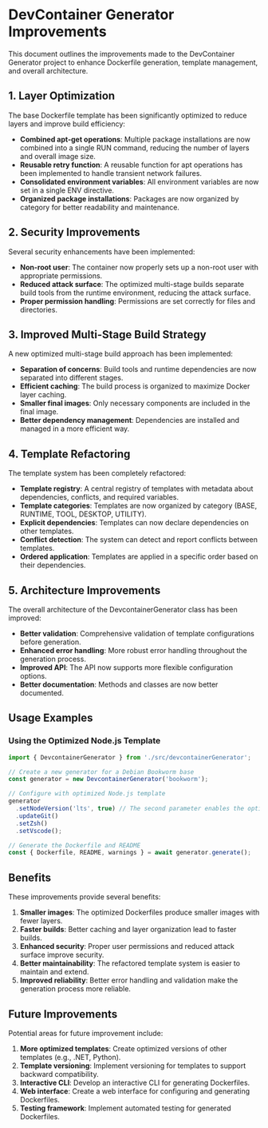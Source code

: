 # DevContainer Generator Improvements

This document outlines the improvements made to the DevContainer Generator project to enhance Dockerfile generation, template management, and overall architecture.

## 1. Layer Optimization

The base Dockerfile template has been significantly optimized to reduce layers and improve build efficiency:

- **Combined apt-get operations**: Multiple package installations are now combined into a single RUN command, reducing the number of layers and overall image size.
- **Reusable retry function**: A reusable function for apt operations has been implemented to handle transient network failures.
- **Consolidated environment variables**: All environment variables are now set in a single ENV directive.
- **Organized package installations**: Packages are now organized by category for better readability and maintenance.

## 2. Security Improvements

Several security enhancements have been implemented:

- **Non-root user**: The container now properly sets up a non-root user with appropriate permissions.
- **Reduced attack surface**: The optimized multi-stage builds separate build tools from the runtime environment, reducing the attack surface.
- **Proper permission handling**: Permissions are set correctly for files and directories.

## 3. Improved Multi-Stage Build Strategy

A new optimized multi-stage build approach has been implemented:

- **Separation of concerns**: Build tools and runtime dependencies are now separated into different stages.
- **Efficient caching**: The build process is organized to maximize Docker layer caching.
- **Smaller final images**: Only necessary components are included in the final image.
- **Better dependency management**: Dependencies are installed and managed in a more efficient way.

## 4. Template Refactoring

The template system has been completely refactored:

- **Template registry**: A central registry of templates with metadata about dependencies, conflicts, and required variables.
- **Template categories**: Templates are now organized by category (BASE, RUNTIME, TOOL, DESKTOP, UTILITY).
- **Explicit dependencies**: Templates can now declare dependencies on other templates.
- **Conflict detection**: The system can detect and report conflicts between templates.
- **Ordered application**: Templates are applied in a specific order based on their dependencies.

## 5. Architecture Improvements

The overall architecture of the DevcontainerGenerator class has been improved:

- **Better validation**: Comprehensive validation of template configurations before generation.
- **Enhanced error handling**: More robust error handling throughout the generation process.
- **Improved API**: The API now supports more flexible configuration options.
- **Better documentation**: Methods and classes are now better documented.

## Usage Examples

### Using the Optimized Node.js Template

```typescript
import { DevcontainerGenerator } from './src/devcontainerGenerator';

// Create a new generator for a Debian Bookworm base
const generator = new DevcontainerGenerator('bookworm');

// Configure with optimized Node.js template
generator
  .setNodeVersion('lts', true) // The second parameter enables the optimized template
  .updateGit()
  .setZsh()
  .setVscode();

// Generate the Dockerfile and README
const { Dockerfile, README, warnings } = await generator.generate();
```

## Benefits

These improvements provide several benefits:

1. **Smaller images**: The optimized Dockerfiles produce smaller images with fewer layers.
2. **Faster builds**: Better caching and layer organization lead to faster builds.
3. **Enhanced security**: Proper user permissions and reduced attack surface improve security.
4. **Better maintainability**: The refactored template system is easier to maintain and extend.
5. **Improved reliability**: Better error handling and validation make the generation process more reliable.

## Future Improvements

Potential areas for future improvement include:

1. **More optimized templates**: Create optimized versions of other templates (e.g., .NET, Python).
2. **Template versioning**: Implement versioning for templates to support backward compatibility.
3. **Interactive CLI**: Develop an interactive CLI for generating Dockerfiles.
4. **Web interface**: Create a web interface for configuring and generating Dockerfiles.
5. **Testing framework**: Implement automated testing for generated Dockerfiles.
